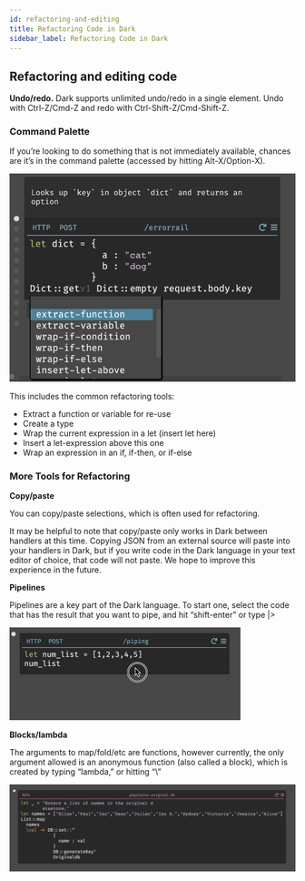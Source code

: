 ```yaml
---
id: refactoring-and-editing
title: Refactoring Code in Dark
sidebar_label: Refactoring Code in Dark
---
```


## Refactoring and editing code

**Undo/redo.** Dark supports unlimited undo/redo in a single element. Undo with Ctrl-Z/Cmd-Z and redo with Ctrl-Shift-Z/Cmd-Shift-Z.

### **Command Palette**

If you’re looking to do something that is not immediately available, chances are it’s in the command palette (accessed by hitting Alt-X/Option-X). 

![assets/refactoring/Screen_Shot_2020-01-07_at_1.40.42_PM.png](assets/refactoring/Screen_Shot_2020-01-07_at_1.40.42_PM.png)

This includes the common refactoring tools:

- Extract a function or variable for re-use
- Create a type
- Wrap the current expression in a let (insert let here)
- Insert a let-expression above this one
- Wrap an expression in an if, if-then, or if-else

### More Tools for Refactoring

**Copy/paste** 

You can copy/paste selections, which is often used for refactoring. 

It may be helpful to note that copy/paste only works in Dark between handlers at this time. Copying JSON from an external source will paste into your handlers in Dark, but if you write code in the Dark language in your text editor of choice, that code will not paste. We hope to improve this experience in the future. 

**Pipelines**

Pipelines are a key part of the Dark language. To start one, select the code that has the result that you want to pipe, and hit “shift-enter” or type |>

![assets/refactoring/Screen_Recording_2020-01-07_at_01.56_PM.gif](assets/refactoring/Screen_Recording_2020-01-07_at_01.56_PM.gif)

**Blocks/lambda**

The arguments to map/fold/etc are functions, however currently, the only argument allowed is an anonymous function (also called a block), which is created by typing “lambda,” or hitting “\”

![assets/refactoring/Screen_Shot_2020-01-07_at_2.17.43_PM.png](assets/refactoring/Screen_Shot_2020-01-07_at_2.17.43_PM.png)
